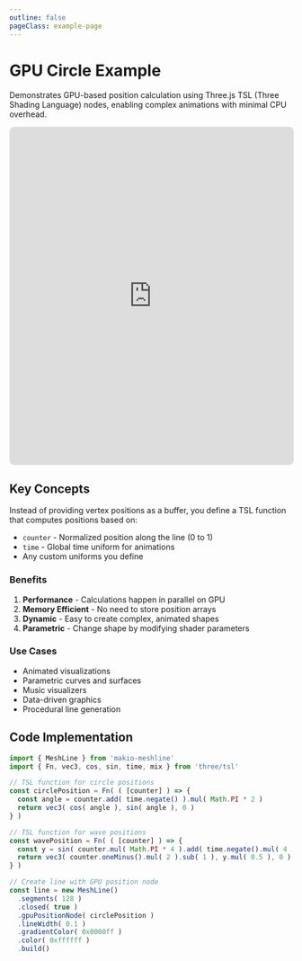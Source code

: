```yaml
---
outline: false
pageClass: example-page
---
```


# GPU Circle Example

Demonstrates GPU-based position calculation using Three.js TSL (Three Shading Language) nodes, enabling complex animations with minimal CPU overhead.

<iframe src="https://meshline-demo.makio.io/examples/gpu-circle?noUI" width="100%" height="600" style="border: 1px solid #ddd; border-radius: 8px;"></iframe>

## Key Concepts

Instead of providing vertex positions as a buffer, you define a TSL function that computes positions based on:
- `counter` - Normalized position along the line (0 to 1)
- `time` - Global time uniform for animations
- Any custom uniforms you define

### Benefits

1. **Performance** - Calculations happen in parallel on GPU
2. **Memory Efficient** - No need to store position arrays
3. **Dynamic** - Easy to create complex, animated shapes
4. **Parametric** - Change shape by modifying shader parameters

### Use Cases

- Animated visualizations
- Parametric curves and surfaces
- Music visualizers
- Data-driven graphics
- Procedural line generation

## Code Implementation

```javascript
import { MeshLine } from 'makio-meshline'
import { Fn, vec3, cos, sin, time, mix } from 'three/tsl'

// TSL function for circle positions
const circlePosition = Fn( ( [counter] ) => {
  const angle = counter.add( time.negate() ).mul( Math.PI * 2 )
  return vec3( cos( angle ), sin( angle ), 0 )
} )

// TSL function for wave positions  
const wavePosition = Fn( ( [counter] ) => {
  const y = sin( counter.mul( Math.PI * 4 ).add( time.negate().mul( 4 ) ) )
  return vec3( counter.oneMinus().mul( 2 ).sub( 1 ), y.mul( 0.5 ), 0 )
} )

// Create line with GPU position node
const line = new MeshLine()
  .segments( 128 )
  .closed( true )
  .gpuPositionNode( circlePosition )
  .lineWidth( 0.1 )
  .gradientColor( 0x0000ff )
  .color( 0xffffff )
  .build()
```